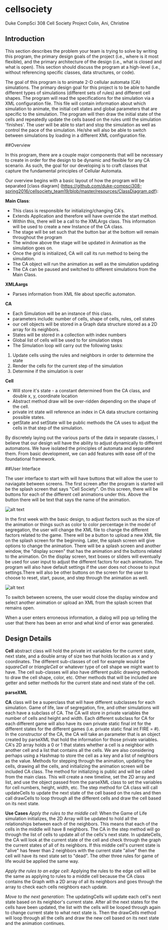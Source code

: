 
# cellsociety
Duke CompSci 308 Cell Society Project
Colin, Ani, Christine

## Introduction

This section describes the problem your team is trying to solve by writing this program, the primary design goals of the project (i.e., where is it most flexible), and the primary architecture of the design (i.e., what is closed and what is open). This section should discuss the program at a high-level (i.e., without referencing specific classes, data structures, or code).

The goal of this program is to animate 2-D cellular automata (CA) simulations. The primary design goal for this project is to be able to handle different types of simulations (different sets of rules) and different cell shapes. The program will read the specifications for the simulation via a XML configuration file. This file will contain information about which simulation to animate, the initial cell states and global parameters that are specific to the simulation. The program will then draw the initial state of the cells and repeatedly update the cells based on the rules until the simulation 'finishes'. The user will be able to start and stop the simulation as well as control the pace of the simulation. He/she will also be able to switch between simulations by loading in a different XML configuration file.

##Overview

In this program, there are a couple major components that will be necessary to create in order for the design to be dynamic and flexible for any CA scenario. As such, the goal for our developing is to craft classes that capture the fundamental principles of Cellular Automata.  

Our overview begins with a basic layout of how the program will be separated [class diagram]  (https://github.com/duke-compsci308-spring2016/cellsociety_team19/blob/master/resources/ClassDiagram.pdf):

**Main Class**:

* This class is responsible for initializing/changing CA's.
* Extends Application and therefore will have override the start method.
* Within this, there will be a call to the XMLArgs class.  This information will be used to create a new Instance of the CA class.
* The stage will be set such that the button bar at the bottom will remain throughout the program
* The window above the stage will be updated in Animation as the simulation goes on.
* Once the grid is initialized, CA will call its run method to being the simulation.
* The CA object will run the animation as well as the simulation updating
* The CA can be paused and switched to different simulations from the Main Class.
	

**XMLAargs**

* Parses information from XML file about specific automaton.
	
**CA**

* Each Simulation will be an instance of this class.
* parameters include: number of cells, shape of cells, rules, cell states
* our cell objects will be stored in a Graph data structure stored as a 2D array for its neighbors.
* States will be stored in a collection with index numbers
* Global list of cells will be used to for simulation steps 
* The Simulation loop will carry out the following tasks:
	
1. Update cells using the rules and neighbors in order to determine the state
2. Render the cells for the current step of the simulation
3. Determine if the simulation is over

**Cell**

* Will store it's state - a constant determined from the CA class, and double x, y, coordinate location
* Abstract method draw will be over-ridden depending on the shape of the cell. 
* private int state will reference an index in CA data structure containing possible states. 
* getState and setState will be public methods the CA uses to adjust the cells in that step of the simulation.
	

By discretely laying out the various parts of the data in separate classes, I believe that our design will have the ability to adjust dynamically to different automatons.  We have isolated the principles of automata and separated them.  From basic development, we can add features with ease off of the foundational framework.    
	
##User Interface

The user interface to start with will have buttons that will allow the user to naviagate between screens. The first screen after the program is started will be the splash screen that says "Cell Society". On this screen, there will be buttons for each of the different cell animations under this. Above the button there will be text that says the name of the animation. 

![alt text](https://github.com/duke-compsci308-spring2016/cellsociety_team19/blob/master/resources/CellSociety.jpg "A mockup of splash screen")

 In the first week with the basic design, to adjust factors such as the size of the animation or things such as color to color percentage in the model of segregation, the user will change the XML file to change the different factors related to the game. There will be a button to upload a new XML file on the splash screen for the beginning. Later, the splash screen will give options to change the animation. There will be a splash screen and another window, the "display screen" that has the animation and the buttons related to the animation. On the display screen, text boxes or sliders will eventually be used for user input to adjust the different factors for each animation. The program will also have default settings if the user does not choose to input settings.There will also be other buttons on the screen for the user to choose to reset, start, pause, and step through the animation as well. 
 
![alt text](https://github.com/duke-compsci308-spring2016/cellsociety_team19/blob/master/resources/AutomatonDisplay.jpg "A mockup of the display")

To switch between screens, the user would close the display window and select another animation or upload an XML from the splash screen that remains open.

When a user enters erroneous information, a dialog will pop up telling the user that there has been an error and what kind of error was generated.

## Design Details
**Cell** abstract class will hold the private int variables for the current state, next state, and a double array of size two that holds location as x and y coordinates. The different sub-classes of cell for example would be *squareCell* or *triangleCell* or whatever type of cell shape we might want to have. The cell sub-classes will also have different public drawing methods to draw the cell shape, color, etc. Other methods that will be included are getter and setter methods for the current state and next state of the cell.

**parseXML**	

**CA** class will be a superclass that will have different subclasses for each simulation. Game of life, law of segregation, fire, and other simulations will each have a subclass of CA. The CA will store in private variables the number of cells and height and width. Each different subclass for CA for each different game will also have its own private static final int for the different states for the different games (i.e. private static final int FIRE = #).  In the constructor of the CA, the CA will take an parameter that is an object created by parseXML that hold the information for those private variables. CA's 2D array holds a 0 or 1 that states whether a cell is a neighbor with another cell and a list that contains all the cells. We are also considering perhaps using a Hashmap to store the cell as a key and a list of neighbors as the value. Methods for stepping through the animation, updating the cells, drawing all the cells, and initializing the animation screen will be included CA class. The method for initializing is public and will be called from the main class. This will create a new timeline, set the 2D array and list, and use the object passed from the parseXML class to set the variables for cell numbers, height, width, etc. The step method for CA class will call updateCells to update the next state of the cell based on the rules and then call drawCells to loop through all the different cells and draw the cell based on its next state. 

__Use Cases__
*Apply the rules to the middle cell*: When the Game of Life simulation initializes, the 2D Array will be updated to hold all the relationships between each of the neighbors. This means that each of the cells in the middle will have 8 neighbors. The CA in the step method will go through the list of cells to update all of the cells's next state. In updateCells, the CA will look at the current state of the cell and check through the graph the current states of all of its neighbors. If this middle cell's current state is "alive" has fewer than 2 neighbors with the current state "alive" then the cell will have its next state set to "dead". The other three rules for game of life would be applied the same way.

*Apply the rules to an edge cell*: Applying the rules to the edge cell will be the same as applying to rules to a middle cell because the CA class contains the Graph with a 2D array of all its neighbors and goes through the array to check each cells neighbors each update.

*Move to the next generation*: The updatingCells will update each cell's next state based on its neighbor's current state. After all the next states for the cells have been updated, the list with the cells will be looped through again to change current state to what next state is. Then the drawCells method will loop through all the cells and draw the new cell based on its next state and the animation continues. 
